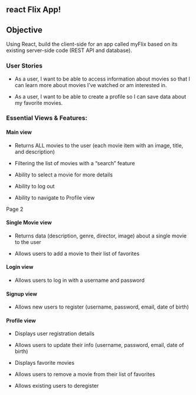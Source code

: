 ## react Flix App!

## Objective

Using React, build the client-side for an app called myFlix based on its
existing server-side code (REST API and database).

### User Stories
+ As a user, I want to be able to access information about movies so that I can learn more
about movies I’ve watched or am interested in.

+ As a user, I want to be able to create a profile so I can save data about my favorite movies.

### Essential Views & Features:

#### Main view

+ Returns ALL movies to the user (each movie item with an image, title, and description)

+ Filtering the list of movies with a “search” feature

+ Ability to select a movie for more details

+ Ability to log out

+ Ability to navigate to Profile view

Page 2

#### Single Movie view

+ Returns data (description, genre, director, image) about a single movie to the user

+ Allows users to add a movie to their list of favorites

#### Login view

+ Allows users to log in with a username and password

#### Signup view

+ Allows new users to register (username, password, email, date of birth)

#### Profile view

+ Displays user registration details

+ Allows users to update their info (username, password, email, date of birth)

+ Displays favorite movies

+ Allows users to remove a movie from their list of favorites

+ Allows existing users to deregister
